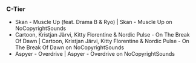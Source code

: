 ### C-Tier

- Skan - Muscle Up (feat. Drama B & Ryo) | Skan - Muscle Up on NoCopyrightSounds
- Cartoon, Kristjan Järvi, Kitty Florentine & Nordic Pulse - On The Break Of Dawn | Cartoon, Kristjan Järvi, Kitty Florentine & Nordic Pulse - On The Break Of Dawn on NoCopyrightSounds
- Aspyer - Overdrive | Aspyer - Overdrive on NoCopyrightSounds